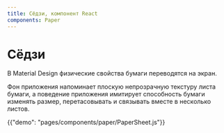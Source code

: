```yaml
---
title: Сёдзи, компонент React
components: Paper
---
```


# Сёдзи

<p class="description">В Material Design физические свойства бумаги переводятся на экран. </p>

Фон приложения напоминает плоскую непрозрачную текстуру листа бумаги, а поведение приложения имитирует способность бумаги изменять размер, перетасовывать и связывать вместе в несколько листов.

{{"demo": "pages/components/paper/PaperSheet.js"}}
